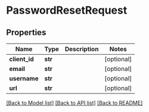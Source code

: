 # PasswordResetRequest

## Properties
Name | Type | Description | Notes
------------ | ------------- | ------------- | -------------
**client_id** | **str** |  | [optional] 
**email** | **str** |  | [optional] 
**username** | **str** |  | [optional] 
**url** | **str** |  | [optional] 

[[Back to Model list]](../README.md#documentation-for-models) [[Back to API list]](../README.md#documentation-for-api-endpoints) [[Back to README]](../README.md)


